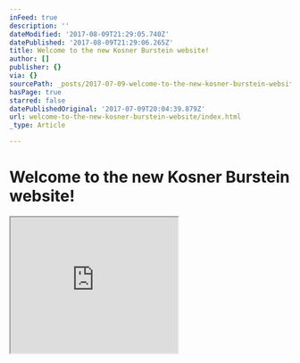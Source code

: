 ```yaml
---
inFeed: true
description: ''
dateModified: '2017-08-09T21:29:05.740Z'
datePublished: '2017-08-09T21:29:06.265Z'
title: Welcome to the new Kosner Burstein website!
author: []
publisher: {}
via: {}
sourcePath: _posts/2017-07-09-welcome-to-the-new-kosner-burstein-website.md
hasPage: true
starred: false
datePublishedOriginal: '2017-07-09T20:04:39.879Z'
url: welcome-to-the-new-kosner-burstein-website/index.html
_type: Article

---
```

# Welcome to the new Kosner Burstein website!

<iframe src="https://the-grid.github.io/ed-userhtml/?g=eJxFkUFTwyAQhe_-itwAh5LGVg-mcaYdHW_1oqdMDki2lE4CEYiZTtP_LjRVL8C-_XizD1ZOWNX5p5skwbteC6-Mxoo6aqiklnLakpMq0asxsoG15s3RK-HePg8gPKoKm6vSVkVcxvHvPjlFuyiyr2LaxrGsCOt6t8fcyr4F7R0500uzKbJbDUPyzD1gkvPCMWEhFC8NRBAbQoNhG3QJ_iq6zfGdyy1vIbTLeZVzxt1RiyILJ2dFIfOWddwGdGtqYEo7sH4DO2MBx1jB8UzwoHRtBlobcZmJouk9EEV77zv3mKbDMDB5iT_jv_mZMG36Xx1c4CVHJL8JrpJjNM2PaII-1rNsvlzcLe6XD7MsKrz3JqIT6UDXUe24hG8Fw8VklV6_5QeYPIlo" height="244" style=""></iframe>